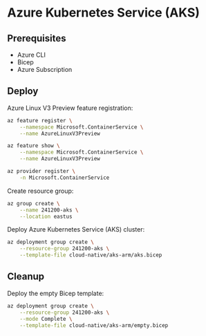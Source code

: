 # Azure Kubernetes Service (AKS)

## Prerequisites

- Azure CLI
- Bicep
- Azure Subscription

## Deploy

Azure Linux V3 Preview feature registration:

```bash
az feature register \
    --namespace Microsoft.ContainerService \
    --name AzureLinuxV3Preview
```

```bash
az feature show \
    --namespace Microsoft.ContainerService \
    --name AzureLinuxV3Preview
```

```bash
az provider register \
    -n Microsoft.ContainerService
```

Create resource group:

```bash
az group create \
    --name 241200-aks \
    --location eastus
```

Deploy Azure Kubernetes Service (AKS) cluster:

```bash
az deployment group create \
    --resource-group 241200-aks \
    --template-file cloud-native/aks-arm/aks.bicep
```

## Cleanup

Deploy the empty Bicep template:

```bash
az deployment group create \
    --resource-group 241200-aks \
    --mode Complete \
    --template-file cloud-native/aks-arm/empty.bicep
```
